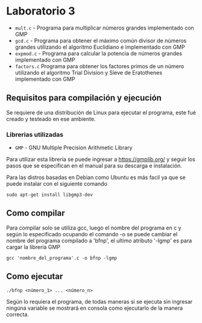 # **Laboratorio 3**
* `mult.c` - Programa para multiplicar números grandes implementado con GMP
* `gcd.c` - Programa para obtener el máximo común divisor de números grandes utilizando el algoritmo Euclidiano e implementado con GMP
* `expmod.c` - Programa para calcular la potencia de números grandes implementado con GMP
* `factors.c` Programa para obtener los factores primos de un número utilizando el algoritmo Trial Division y Sieve de Eratothenes implementado con GMP

## Requisitos para compilación y ejecución

Se requiere de una distribución de Linux para ejecutar el programa, este fué creado y testeado en ese ambiente.

### Librerias utilizadas

* `GMP` - GNU Multiple Precision Arithmetic Library

Para utilizar esta librería se puede ingresar a https://gmplib.org/ y seguir los pasos que se especifican en el manual para su descarga e instalación.

Para las distros basadas en Debian como Ubuntu es más facil ya que se puede instalar con el siguiente comando
```
sudo apt-get install libgmp3-dev
```

## Como compilar
Para compilar solo se utiliza gcc, luego el nombre del programa en c y según lo especificado ocupando el comando -o se puede cambiar el nombre del programa compilado a 'bfnp', el ultimo atributo '-lgmp' es para cargar la librería GMP
```
gcc 'nombre_del_programa'.c -o bfnp -lgmp
```
## Como ejecutar
```
./bfnp <número_1> ... <número_n>
```
Según lo requiera el programa, de todas maneras si se ejecuta sin ingresar ningúna variable se mostrará en consola como ejecutarlo de la manera correcta.


